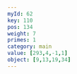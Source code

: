 ```yaml
---
myId: 62
key: 110
pos: 134
weight: 7
primes: 1
category: main
value: [293,4,-1,1]
object: [9,13,19,34]
---
```

